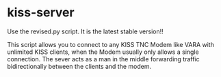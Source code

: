 # kiss-server
Use the revised.py script. It is the latest stable version!!

This script allows you to connect to any KISS TNC Modem like VARA with unlimited KISS clients, when the Modem usually only allows a single connection.
The sever acts as a man in the middle forwarding traffic bidirectionally between the clients and the modem.
